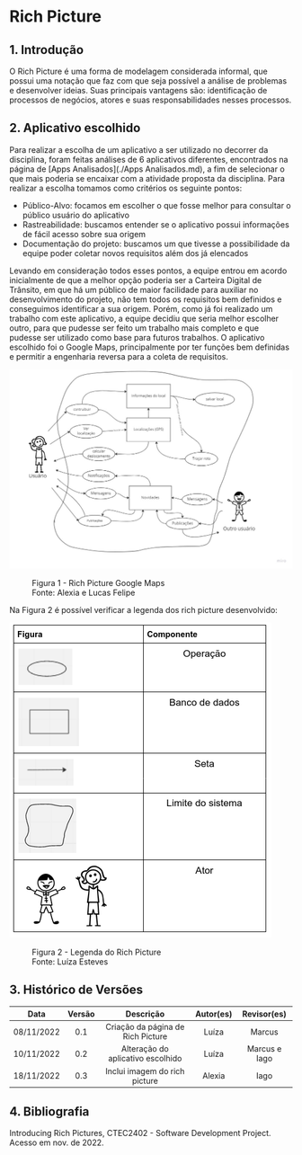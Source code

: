 # Rich Picture

## 1. Introdução

O Rich Picture é uma forma de modelagem considerada informal, que possui uma notação que faz com que seja possível a análise de problemas e desenvolver ideias. Suas principais vantagens são: identificação de processos de negócios, atores e suas responsabilidades nesses processos.

## 2. Aplicativo escolhido

Para realizar a escolha de um aplicativo a ser utilizado no decorrer da disciplina, foram feitas análises de 6 aplicativos diferentes, encontrados na página de [Apps Analisados](./Apps Analisados.md), a fim de selecionar o que mais poderia se encaixar com a atividade proposta da disciplina. Para realizar a escolha tomamos como critérios os seguinte pontos:

* Público-Alvo: focamos em escolher o que fosse melhor para consultar o público usuário do aplicativo
* Rastreabilidade: buscamos entender se o aplicativo possui informações de fácil acesso sobre sua origem
* Documentação do projeto: buscamos um que tivesse a possibilidade da equipe poder coletar novos requisitos além dos já elencados

Levando em consideração todos esses pontos, a equipe entrou em acordo inicialmente de que a melhor opção poderia ser a Carteira Digital de Trânsito, em que há um público de maior facilidade para auxiliar no desenvolvimento do projeto, não tem todos os requisitos bem definidos e conseguimos identificar a sua origem. Porém, como já foi realizado um trabalho com este aplicativo, a equipe decidiu que seria melhor escolher outro, para que pudesse ser feito um trabalho mais completo e que pudesse ser utilizado como base para futuros trabalhos. O aplicativo escolhido foi o Google Maps, principalmente por ter funções bem definidas e permitir a engenharia reversa para a coleta de requisitos.

![GoogleMaps](../assets/richPictures/GoogleMapsRich.jpg)

<figure markdown >
  <figcaption>Figura 1 - Rich Picture Google Maps</figcaption>
  <figcaption>Fonte: Alexia e  Lucas Felipe</figcaption>
</figure>

Na Figura 2 é possível verificar a legenda dos rich picture desenvolvido:

![Legenda](../assets/richPictures/legenda.png)

<figure markdown >
  <figcaption>Figura 2 - Legenda do Rich Picture</figcaption>
  <figcaption>Fonte: Luíza Esteves</figcaption>
</figure>

## 3. Histórico de Versões

| Data | Versão | Descrição | Autor(es) | Revisor(es) |
| :--: | :----: | :-------: | :---: | :---: |
| 08/11/2022 | 0.1 | Criação da página de Rich Picture | Luíza | Marcus |
| 10/11/2022 | 0.2 | Alteração do aplicativo escolhido | Luíza | Marcus e Iago |
| 18/11/2022 | 0.3 | Inclui imagem do rich picture | Alexia | Iago |

## 4. Bibliografia

Introducing Rich Pictures, CTEC2402 - Software Development Project. Acesso em nov. de 2022.
